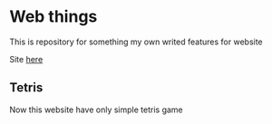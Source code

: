 # Web things
This is repository for something my own writed features for website

Site [here](https://lemon857.github.io/WebThings/)

## Tetris

Now this website have only simple tetris game
